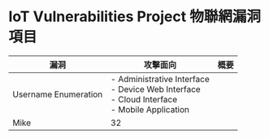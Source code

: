 # IoT Vulnerabilities Project 物聯網漏洞項目
| 漏洞 | 攻擊面向 | 概要 |
| ---- | ------- | ---- |
| Username Enumeration | - Administrative Interface<br/>- Device Web Interface<br/>- Cloud Interface<br/>- Mobile Application
Mike |  32
